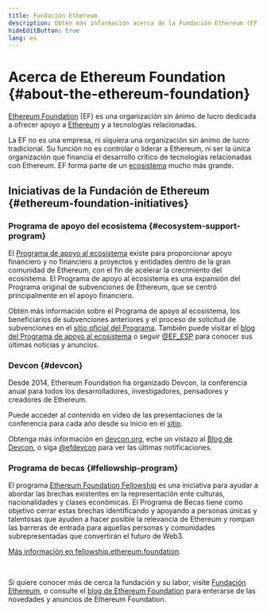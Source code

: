 ```yaml
---
title: Fundación Ethereum
description: Obtén más información acerca de la Fundación Ethereum (EF), una organización sin ánimo de lucro dedicada a dar soporte a Ethereum y a otras tecnologías similares.
hideEditButton: true
lang: es
---
```


# Acerca de Ethereum Foundation {#about-the-ethereum-foundation}

<Logo/>

[Ethereum Foundation](http://ethereum.foundation/) (EF) es una organización sin ánimo de lucro dedicada a ofrecer apoyo a [Ethereum](/what-is-ethereum/) y a tecnologías relacionadas.

La EF no es una empresa, ni siquiera una organización sin ánimo de lucro tradicional. Su función no es controlar o liderar a Ethereum, ni ser la única organización que financia el desarrollo crítico de tecnologías relacionadas con Ethereum. EF forma parte de un [ecosistema](/community/) mucho más grande.

## Iniciativas de la Fundación de Ethereum {#ethereum-foundation-initiatives}

### Programa de apoyo del ecosistema {#ecosystem-support-program}

El [Programa de apoyo al ecosistema](https://esp.ethereum.foundation/) existe para proporcionar apoyo financiero y no financiero a proyectos y entidades dentro de la gran comunidad de Ethereum, con el fin de acelerar la crecimiento del ecosistema. El Programa de apoyo al ecosistema es una expansión del Programa original de subvenciones de Ethereum, que se centró principalmente en el apoyo financiero.

Obtén más información sobre el Programa de apoyo al ecosistema, los beneficiarios de subvenciones anteriores y el proceso de solicitud de subvenciones en el [sitio oficial del Programa](https://esp.ethereum.foundation/). También puede visitar el [blog del Programa de apoyo al ecosistema](https://blog.ethereum.org/category/ecosystem-support-program/) o seguir [@EF_ESP](https://twitter.com/EF_ESP) para conocer sus últimas noticias y anuncios.

### Devcon {#devcon}

Desde 2014, Ethereum Foundation ha organizado Devcon, la conferencia anual para todos los desarrolladores, investigadores, pensadores y creadores de Ethereum.

Puede acceder al contenido en vídeo de las presentaciones de la conferencia para cada año desde su inicio en el [sitio](https://archive.devcon.org/).

Obtenga más información en [devcon.org](https://devcon.org/), eche un vistazo al [Blog de Devcon](https://devcon.org/en/blogs/), o siga [@efdevcon](https://twitter.com/EFDevcon) para ver las últimas notificaciones.

### Programa de becas {#fellowship-program}

El programa [Ethereum Foundation Fellowship](https://fellowship.ethereum.foundation/) es una iniciativa para ayudar a abordar las brechas existentes en la representación ente culturas, nacionalidades y clases económicas. El Programa de Becas tiene como objetivo cerrar estas brechas identificando y apoyando a personas únicas y talentosas que ayuden a hacer posible la relevancia de Ethereum y rompan las barreras de entrada para aquellas personas y comunidades subrepresentadas que convertirán el futuro de Web3.

[Más información en fellowship.ethereum.foundation](https://fellowship.ethereum.foundation/).

<br/>

Si quiere conocer más de cerca la fundación y su labor, visite [Fundación Ethereum](http://ethereum.foundation/), o consulte el [blog de Ethereum Foundation](https://blog.ethereum.org/) para enterarse de las novedades y anuncios de Ethereum Foundation.
